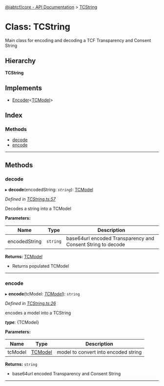 [@iabtcf/core - API Documentation](../README.md) > [TCString](../classes/tcstring.md)

# Class: TCString

Main class for encoding and decoding a TCF Transparency and Consent String

## Hierarchy

**TCString**

## Implements

* [Encoder](../interfaces/encoder.md)<[TCModel](tcmodel.md)>

## Index

### Methods

* [decode](tcstring.md#decode)
* [encode](tcstring.md#encode)

---

## Methods

<a id="decode"></a>

###  decode

▸ **decode**(encodedString: *`string`*): [TCModel](tcmodel.md)

*Defined in [TCString.ts:57](https://github.com/chrispaterson/iabtcf-es/blob/42cb912/modules/core/src/TCString.ts#L57)*

Decodes a string into a TCModel

**Parameters:**

| Name | Type | Description |
| ------ | ------ | ------ |
| encodedString | `string` |  base64url encoded Transparency and Consent String to decode |

**Returns:** [TCModel](tcmodel.md)
*   Returns populated TCModel

___
<a id="encode"></a>

###  encode

▸ **encode**(tcModel: *[TCModel](tcmodel.md)*): `string`

*Defined in [TCString.ts:26](https://github.com/chrispaterson/iabtcf-es/blob/42cb912/modules/core/src/TCString.ts#L26)*

encodes a model into a TCString

*__type__*: {TCModel}

**Parameters:**

| Name | Type | Description |
| ------ | ------ | ------ |
| tcModel | [TCModel](tcmodel.md) |  model to convert into encoded string |

**Returns:** `string`
*   base64url encoded Transparency and Consent String

___

